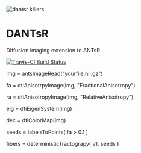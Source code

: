 ![dantsr killers](http://www.picslyrics.net/images/255741-the-killers-are-we-human-or-are-we-dancer.jpg)



# DANTsR
Diffusion imaging extension to ANTsR.

[![Travis-CI Build Status](https://travis-ci.org/jeffduda/DANTsR.svg?branch=master)](https://travis-ci.org/jeffduda/DANTsR)

img = antsImageRead("yourfile.nii.gz")

fa = dtiAnisotrpyImage(img, "FractionalAnisotropy")

ra = dtiAnisotropyImage(img, "RelativeAnisotropy")

eig = dtiEigenSystem(img)

dec = dtiColorMap(img)

seeds = labelsToPoints( fa > 0.1 )

fibers = deterministicTractograpy( v1, seeds )
